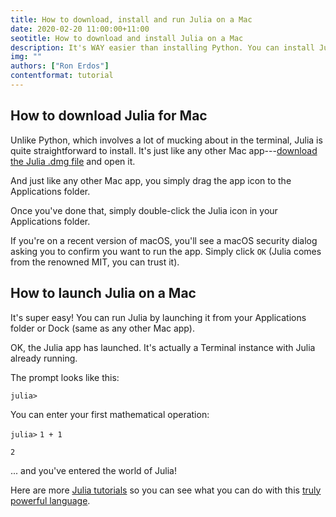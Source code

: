 ```yaml
---
title: How to download, install and run Julia on a Mac
date: 2020-02-20 11:00:00+11:00
seotitle: How to download and install Julia on a Mac
description: It's WAY easier than installing Python. You can install Julia like any other Mac app. You can even use a Homebrew Cask.
img: ""
authors: ["Ron Erdos"]
contentformat: tutorial
---
```


## How to download Julia for Mac

Unlike Python, which involves a lot of mucking about in the terminal, Julia is quite straightforward to install. It's just like any other Mac app---[download the Julia .dmg file](https://julialang.org/downloads/) and open it.

And just like any other Mac app, you simply drag the app icon to the Applications folder.

Once you've done that, simply double-click the Julia icon in your Applications folder.

If you're on a recent version of macOS, you'll see a macOS security dialog asking you to confirm you want to run the app. Simply click `OK` (Julia comes from the renowned MIT, you can trust it).

## How to launch Julia on a Mac

It's super easy! You can run Julia by launching it from your Applications folder or Dock (same as any other Mac app).

OK, the Julia app has launched. It's actually a Terminal instance with Julia already running.

The prompt looks like this:

<code class="julia">julia></code>

You can enter your first mathematical operation:

<code class="julia">julia></code> `1 + 1`

`2`

... and you've entered the world of Julia!

Here are more [Julia tutorials](../) so you can see what you can do with this [truly powerful language](../why/).
